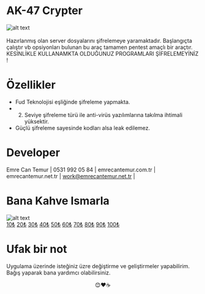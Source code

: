 # AK-47 Crypter
![alt text](https://www.pngitem.com/pimgs/m/412-4124389_transparent-man-with-gun-png-ak-47-png.png)
<br>
<br>
Hazırlanmış olan server dosyalarını şifrelemeye yaramaktadır. Başlangıçta çalıştır vb opsiyonları bulunan bu araç tamamen pentest amaçlı bir araçtır. KESİNLİKLE KULLANAMKTA OLDUĞUNUZ PROGRAMLARI ŞİFRELEMEYİNİZ !

# Özellikler
- Fud Teknolojisi eşliğinde şifreleme yapmakta.
- 2. Seviye şifreleme türü ile anti-virüs yazılımlarına takılma ihtimali yüksektir.
- Güçlü şifreleme sayesinde kodları alsa leak edilemez.

# Developer

Emre Can Temur | 0531 992 05 84 | emrecantemur.com.tr | emrecantemur.net.tr | work@emrecantemur.net.tr |

# Bana Kahve Ismarla

![alt text](https://i.hizliresim.com/fTb1jx.png)
<br>
[10₺](https://shopier.com/4350106)
[20₺](https://shopier.com/4350175)
[30₺](https://shopier.com/4350200)
[40₺](https://shopier.com/4350233)
[50₺](https://shopier.com/4350244)
[60₺](https://shopier.com/4350259)
[70₺](https://shopier.com/4350268)
[80₺](https://shopier.com/4350279)
[90₺](https://shopier.com/4350288)
[100₺](https://shopier.com/4350298)

# Ufak bir not

Uygulama üzerinde isteğiniz üzre değiştirme ve geliştirmeler yapabilirim. Bağış yaparak bana yardımcı olabilirsiniz. 
<br>
<center>
😊❤☕
</center>



